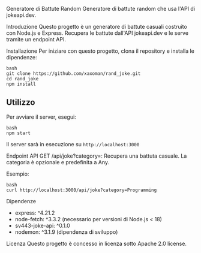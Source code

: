 Generatore di Battute Random
Generatore di battute random che usa l'API di jokeapi.dev.

Introduzione
Questo progetto è un generatore di battute casuali costruito con Node.js e Express. Recupera le battute dall'API jokeapi.dev e le serve tramite un endpoint API.

Installazione
Per iniziare con questo progetto, clona il repository e installa le dipendenze:

```
bash
git clone https://github.com/xaxoman/rand_joke.git
cd rand_joke
npm install
```
## Utilizzo
Per avviare il server, esegui:
```
bash
npm start
```

Il server sarà in esecuzione su `http://localhost:3000`

Endpoint API
GET /api/joke?category=<category>: Recupera una battuta casuale. La categoria è opzionale e predefinita a Any.

Esempio:
```
bash
curl http://localhost:3000/api/joke?category=Programming
```

Dipendenze
- express: ^4.21.2
- node-fetch: ^3.3.2 (necessario per versioni di Node.js < 18)
- sv443-joke-api: ^0.1.0
- nodemon: ^3.1.9 (dipendenza di sviluppo)

Licenza
Questo progetto è concesso in licenza sotto Apache 2.0 license.
